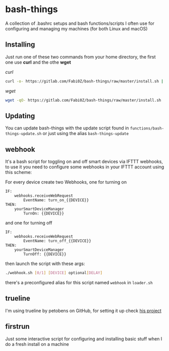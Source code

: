 # bash-things

A collection of .bashrc setups and bash functions/scripts I often use for configuring and managing my machines (for both Linux and macOS)

## Installing

Just run one of these two commands from your home directory, the first one use **curl** and the othe **wget**

*curl*
```bash
curl -o- https://gitlab.com/Fabi0Z/bash-things/raw/master/install.sh | bash
```

*wget*
```bash
wget -qO- https://gitlab.com/Fabi0Z/bash-things/raw/master/install.sh | bash
```

## Updating

You can update bash-things with the update script found in `functions/bash-things-update.sh` or just using the alias `bash-things-update`

## webhook
It's a bash script for toggling on and off smart devices via IFTTT webhooks, to use it you need to configure some webhooks in your IFTTT
account using this scheme:

For every device create two Webhooks, one for turning on
```
IF:
    webhooks.receiveWebRequest
        EventName: turn_on_{{DEVICE}}
THEN:
    yourSmartDeviceManager
        TurnOn: {{DEVICE}}
```
and one for turning off
```
IF:
    webhooks.receiveWebRequest
        EventName: turn_off_{{DEVICE}}
THEN:
    yourSmartDeviceManager
        TurnOff: {{DEVICE}}
```

then launch the script with these args:
``` bash
./webhook.sh [0/1] [DEVICE] optional[DELAY]
```

there's a preconfigured alias for this script named `webhook` in `loader.sh`

## trueline
I'm using trueline by petobens on GitHub, for setting it up check [his project](https://github.com/petobens/trueline)

## firstrun
Just some interactive script for configuring and installing basic stuff when I do a fresh install on a machine